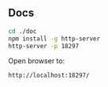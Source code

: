 
## Docs

```sh
cd ./doc
npm install -g http-server
http-server -p 18297
```

Open browser to:

```
http://localhost:18297/
```
